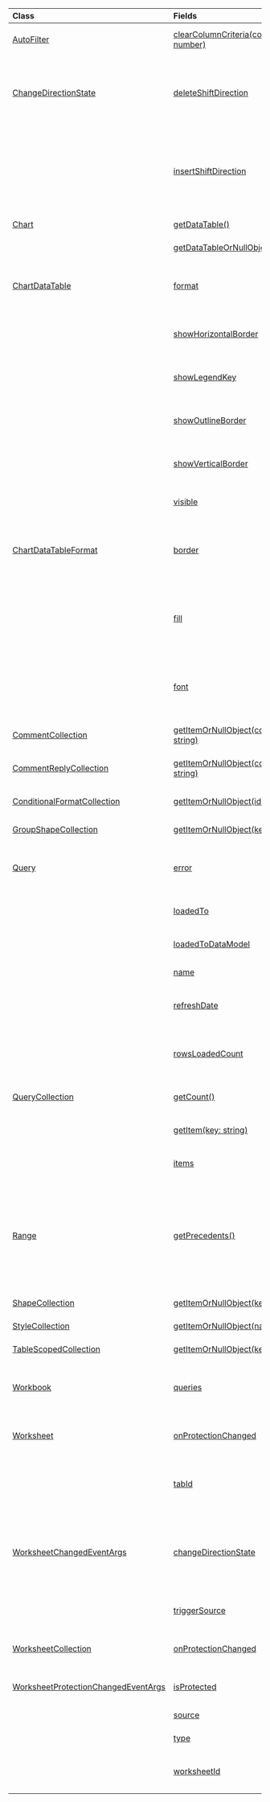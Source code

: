 | Class | Fields | Description |
|:---|:---|:---|
|[AutoFilter](/.autofilter)|[clearColumnCriteria(columnIndex: number)](/.autofilter#excel-javascript/api/excel/-autofilter-clearcolumncriteria-member(1))|Clears the column filter criteria of the AutoFilter.|
|[ChangeDirectionState](/.changedirectionstate)|[deleteShiftDirection](/.changedirectionstate#excel-javascript/api/excel/-changedirectionstate-deleteshiftdirection-member)|Represents the direction (such as up or to the left) that the remaining cells will shift when a cell or cells are deleted.|
||[insertShiftDirection](/.changedirectionstate#excel-javascript/api/excel/-changedirectionstate-insertshiftdirection-member)|Represents the direction (such as down or to the right) that the existing cells will shift when a new cell or cells are inserted.|
|[Chart](/.chart)|[getDataTable()](/.chart#excel-javascript/api/excel/-chart-getdatatable-member(1))|Gets the data table on the chart.|
||[getDataTableOrNullObject()](/.chart#excel-javascript/api/excel/-chart-getdatatableornullobject-member(1))|Gets the data table on the chart.|
|[ChartDataTable](/.chartdatatable)|[format](/.chartdatatable#excel-javascript/api/excel/-chartdatatable-format-member)|Represents the format of a chart data table, which includes fill, font, and border format.|
||[showHorizontalBorder](/.chartdatatable#excel-javascript/api/excel/-chartdatatable-showhorizontalborder-member)|Specifies whether to display the horizontal border of the data table.|
||[showLegendKey](/.chartdatatable#excel-javascript/api/excel/-chartdatatable-showlegendkey-member)|Specifies whether to show the legend key of the data table.|
||[showOutlineBorder](/.chartdatatable#excel-javascript/api/excel/-chartdatatable-showoutlineborder-member)|Specifies whether to display the outline border of the data table.|
||[showVerticalBorder](/.chartdatatable#excel-javascript/api/excel/-chartdatatable-showverticalborder-member)|Specifies whether to display the vertical border of the data table.|
||[visible](/.chartdatatable#excel-javascript/api/excel/-chartdatatable-visible-member)|Specifies whether to show the data table of the chart.|
|[ChartDataTableFormat](/.chartdatatableformat)|[border](/.chartdatatableformat#excel-javascript/api/excel/-chartdatatableformat-border-member)|Represents the border format of chart data table, which includes color, line style, and weight.|
||[fill](/.chartdatatableformat#excel-javascript/api/excel/-chartdatatableformat-fill-member)|Represents the fill format of an object, which includes background formatting information.|
||[font](/.chartdatatableformat#excel-javascript/api/excel/-chartdatatableformat-font-member)|Represents the font attributes (such as font name, font size, and color) for the current object.|
|[CommentCollection](/.commentcollection)|[getItemOrNullObject(commentId: string)](/.commentcollection#excel-javascript/api/excel/-commentcollection-getitemornullobject-member(1))|Gets a comment from the collection based on its ID.|
|[CommentReplyCollection](/.commentreplycollection)|[getItemOrNullObject(commentReplyId: string)](/.commentreplycollection#excel-javascript/api/excel/-commentreplycollection-getitemornullobject-member(1))|Returns a comment reply identified by its ID.|
|[ConditionalFormatCollection](/.conditionalformatcollection)|[getItemOrNullObject(id: string)](/.conditionalformatcollection#excel-javascript/api/excel/-conditionalformatcollection-getitemornullobject-member(1))|Returns a conditional format identified by its ID.|
|[GroupShapeCollection](/.groupshapecollection)|[getItemOrNullObject(key: string)](/.groupshapecollection#excel-javascript/api/excel/-groupshapecollection-getitemornullobject-member(1))|Gets a shape using its name or ID.|
|[Query](/.query)|[error](/.query#excel-javascript/api/excel/-query-error-member)|Gets the query error message from when the query was last refreshed.|
||[loadedTo](/.query#excel-javascript/api/excel/-query-loadedto-member)|Gets the query loaded to object type.|
||[loadedToDataModel](/.query#excel-javascript/api/excel/-query-loadedtodatamodel-member)|Specifies if the query loaded to the data model.|
||[name](/.query#excel-javascript/api/excel/-query-name-member)|Gets the name of the query.|
||[refreshDate](/.query#excel-javascript/api/excel/-query-refreshdate-member)|Gets the date and time when the query was last refreshed.|
||[rowsLoadedCount](/.query#excel-javascript/api/excel/-query-rowsloadedcount-member)|Gets the number of rows that were loaded when the query was last refreshed.|
|[QueryCollection](/.querycollection)|[getCount()](/.querycollection#excel-javascript/api/excel/-querycollection-getcount-member(1))|Gets the number of queries in the workbook.|
||[getItem(key: string)](/.querycollection#excel-javascript/api/excel/-querycollection-getitem-member(1))|Gets a query from the collection based on its name.|
||[items](/.querycollection#excel-javascript/api/excel/-querycollection-items-member)|Gets the loaded child items in this collection.|
|[Range](/.range)|[getPrecedents()](/.range#excel-javascript/api/excel/-range-getprecedents-member(1))|Returns a `WorkbookRangeAreas` object that represents the range containing all the precedent cells of a specified range in the same worksheet or across multiple worksheets.|
|[ShapeCollection](/.shapecollection)|[getItemOrNullObject(key: string)](/.shapecollection#excel-javascript/api/excel/-shapecollection-getitemornullobject-member(1))|Gets a shape using its name or ID.|
|[StyleCollection](/.stylecollection)|[getItemOrNullObject(name: string)](/.stylecollection#excel-javascript/api/excel/-stylecollection-getitemornullobject-member(1))|Gets a style by name.|
|[TableScopedCollection](/.tablescopedcollection)|[getItemOrNullObject(key: string)](/.tablescopedcollection#excel-javascript/api/excel/-tablescopedcollection-getitemornullobject-member(1))|Gets a table by name or ID.|
|[Workbook](/.workbook)|[queries](/.workbook#excel-javascript/api/excel/-workbook-queries-member)|Returns a collection of Power Query queries that are part of the workbook.|
|[Worksheet](/.worksheet)|[onProtectionChanged](/.worksheet#excel-javascript/api/excel/-worksheet-onprotectionchanged-member)|Occurs when the worksheet protection state is changed.|
||[tabId](/.worksheet#excel-javascript/api/excel/-worksheet-tabid-member)|Returns a value representing this worksheet that can be read by Open Office XML.|
|[WorksheetChangedEventArgs](/.worksheetchangedeventargs)|[changeDirectionState](/.worksheetchangedeventargs#excel-javascript/api/excel/-worksheetchangedeventargs-changedirectionstate-member)|Represents a change to the direction that the cells in a worksheet will shift when a cell or cells are deleted or inserted.|
||[triggerSource](/.worksheetchangedeventargs#excel-javascript/api/excel/-worksheetchangedeventargs-triggersource-member)|Represents the trigger source of the event.|
|[WorksheetCollection](/.worksheetcollection)|[onProtectionChanged](/.worksheetcollection#excel-javascript/api/excel/-worksheetcollection-onprotectionchanged-member)|Occurs when the worksheet protection state is changed.|
|[WorksheetProtectionChangedEventArgs](/.worksheetprotectionchangedeventargs)|[isProtected](/.worksheetprotectionchangedeventargs#excel-javascript/api/excel/-worksheetprotectionchangedeventargs-isprotected-member)|Gets the current protection status of the worksheet.|
||[source](/.worksheetprotectionchangedeventargs#excel-javascript/api/excel/-worksheetprotectionchangedeventargs-source-member)|The source of the event.|
||[type](/.worksheetprotectionchangedeventargs#excel-javascript/api/excel/-worksheetprotectionchangedeventargs-type-member)|Gets the type of the event.|
||[worksheetId](/.worksheetprotectionchangedeventargs#excel-javascript/api/excel/-worksheetprotectionchangedeventargs-worksheetid-member)|Gets the ID of the worksheet in which the protection status is changed.|
